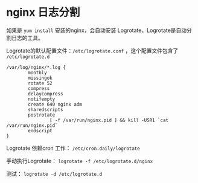 # nginx 日志分割

如果是 `yum install` 安装的nginx，会自动安装 Logrotate，Logrotate是自动分割日志的工具。

Logrotate的默认配置文件：`/etc/logrotate.conf` ，这个配置文件包含了 `/etc/logrotate.d`
 
	/var/log/nginx/*.log {
	        monthly
	        missingok
	        rotate 52
	        compress
	        delaycompress
	        notifempty
	        create 640 nginx adm
	        sharedscripts
	        postrotate
	                [ -f /var/run/nginx.pid ] && kill -USR1 `cat /var/run/nginx.pid`
	        endscript
	}

Logrotate 依赖cron 工作： `/etc/cron.daily/logrotate`

手动执行Logrotate： `logrotate -f /etc/logrotate.d/nginx`

测试： `logrotate -d /etc/logrotate.d`